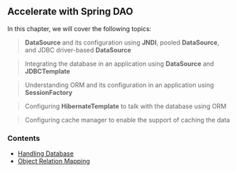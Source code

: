 ## Accelerate with Spring DAO

In this chapter, we will cover the following topics:
> **DataSource** and its configuration using **JNDI**, pooled **DataSource**, and JDBC driver-based **DataSource**

> Integrating the database in an application using **DataSource** and **JDBCTemplate**

> Understanding ORM and its configuration in an application using **SessionFactory**

> Configuring **HibernateTemplate** to talk with the database using ORM

> Configuring cache manager to enable the support of caching the data

### Contents
- [Handling Database](handling-database.md)
- [Object Relation Mapping]()
